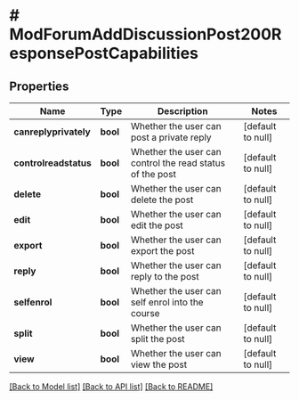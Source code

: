 # # ModForumAddDiscussionPost200ResponsePostCapabilities

## Properties

Name | Type | Description | Notes
------------ | ------------- | ------------- | -------------
**canreplyprivately** | **bool** | Whether the user can post a private reply | [default to null]
**controlreadstatus** | **bool** | Whether the user can control the read status of the post | [default to null]
**delete** | **bool** | Whether the user can delete the post | [default to null]
**edit** | **bool** | Whether the user can edit the post | [default to null]
**export** | **bool** | Whether the user can export the post | [default to null]
**reply** | **bool** | Whether the user can reply to the post | [default to null]
**selfenrol** | **bool** | Whether the user can self enrol into the course | [default to null]
**split** | **bool** | Whether the user can split the post | [default to null]
**view** | **bool** | Whether the user can view the post | [default to null]

[[Back to Model list]](../../README.md#models) [[Back to API list]](../../README.md#endpoints) [[Back to README]](../../README.md)
